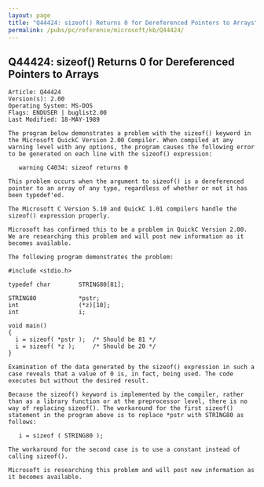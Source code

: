 ```yaml
---
layout: page
title: "Q44424: sizeof() Returns 0 for Dereferenced Pointers to Arrays"
permalink: /pubs/pc/reference/microsoft/kb/Q44424/
---
```


## Q44424: sizeof() Returns 0 for Dereferenced Pointers to Arrays

	Article: Q44424
	Version(s): 2.00
	Operating System: MS-DOS
	Flags: ENDUSER | buglist2.00
	Last Modified: 18-MAY-1989
	
	The program below demonstrates a problem with the sizeof() keyword in
	the Microsoft QuickC Version 2.00 Compiler. When compiled at any
	warning level with any options, the program causes the following error
	to be generated on each line with the sizeof() expression:
	
	   warning C4034: sizeof returns 0
	
	This problem occurs when the argument to sizeof() is a dereferenced
	pointer to an array of any type, regardless of whether or not it has
	been typedef'ed.
	
	The Microsoft C Version 5.10 and QuickC 1.01 compilers handle the
	sizeof() expression properly.
	
	Microsoft has confirmed this to be a problem in QuickC Version 2.00.
	We are researching this problem and will post new information as it
	becomes available.
	
	The following program demonstrates the problem:
	
	#include <stdio.h>
	
	typedef char        STRING80[81];
	
	STRING80            *pstr;
	int                 (*z)[10];
	int                 i;
	
	void main()
	{
	  i = sizeof( *pstr );  /* Should be 81 */
	  i = sizeof( *z );     /* Should be 20 */
	}
	
	Examination of the data generated by the sizeof() expression in such a
	case reveals that a value of 0 is, in fact, being used. The code
	executes but without the desired result.
	
	Because the sizeof() keyword is implemented by the compiler, rather
	than as a library function or at the preprocessor level, there is no
	way of replacing sizeof(). The workaround for the first sizeof()
	statement in the program above is to replace *pstr with STRING80 as
	follows:
	
	   i = sizeof ( STRING80 );
	
	The workaround for the second case is to use a constant instead of
	calling sizeof().
	
	Microsoft is researching this problem and will post new information as
	it becomes available.

